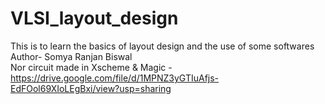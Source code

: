 # VLSI_layout_design
This is to learn the basics of layout design and the use of some softwares 
<br>Author- Somya Ranjan Biswal 
<br>Nor circuit made in Xscheme & Magic - https://drive.google.com/file/d/1MPNZ3yGTIuAfjs-EdFOol69XIoLEgBxi/view?usp=sharing
